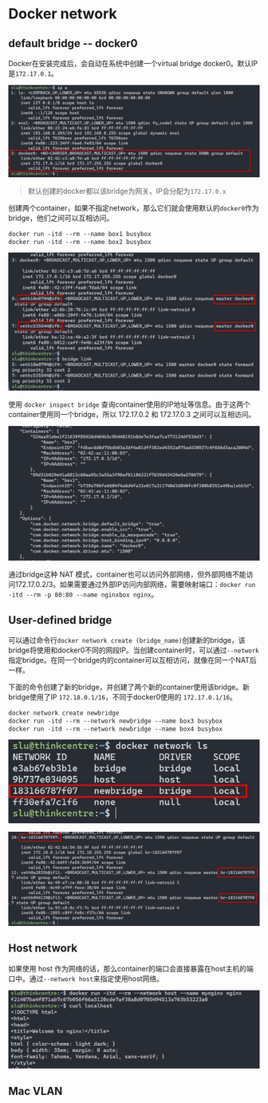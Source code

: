 # Docker network

## default bridge -- docker0

Docker在安装完成后，会自动在系统中创建一个virtual bridge docker0。默认IP是`172.17.0.1`。

![](/assets/img/Docker-network/2023-04-12-19-39-01.png)

> 默认创建的docker都以该bridge为网关，IP会分配为`172.17.0.x`

创建两个container，如果不指定network，那么它们就会使用默认的`docker0`作为bridge，他们之间可以互相访问。

```
docker run -itd --rm --name box1 busybox
docker run -itd --rm --name box2 busybox
```

![](/assets/img/Docker-network/2023-04-12-20-45-45.png)

使用 `docker inspect bridge` 查询container使用的IP地址等信息。由于这两个container使用同一个bridge，所以 172.17.0.2 和 172.17.0.3 之间可以互相访问。

![](/assets/img/Docker-network/2023-04-12-20-51-56.png)

通过bridge这种 NAT 模式，container也可以访问外部网络，但外部网络不能访问172.17.0.2/3。如果需要通过外部IP访问内部网络，需要映射端口：`docker run -itd --rm -p 80:80 --name nginxbox nginx`。

## User-defined bridge

可以通过命令行`docker network create (bridge_name)`创建新的bridge，该bridge将使用和docker0不同的网段IP。当创建container时，可以通过`--network`指定bridge。在同一个bridge内的container可以互相访问，就像在同一个NAT后一样。

下面的命令创建了新的bridge，并创建了两个新的container使用该bridge。新bridge使用了IP `172.18.0.1/16`，不同于docker0使用的 `172.17.0.1/16`。

```
docker network create newbridge
docker run -itd --rm --network newbridge --name box3 busybox
docker run -itd --rm --network newbridge --name box4 busybox
```

![](/assets/img/Docker-network/2023-04-12-21-27-44.png)

![](/assets/img/Docker-network/2023-04-12-21-17-20.png)

## Host network

如果使用 host 作为网络的话，那么container的端口会直接暴露在host主机的端口中。通过`--network host`来指定使用host网络。

![](/assets/img/Docker-network/2023-04-12-22-02-23.png)

## Mac VLAN
